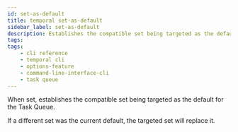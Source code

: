 ```yaml
---
id: set-as-default
title: temporal set-as-default
sidebar_label: set-as-default
description: Establishes the compatible set being targeted as the default for the Task Queue.
tags:
tags: 
    - cli reference
    - temporal cli
    - options-feature
    - command-line-interface-cli
    - task queue
---
```

When set, establishes the compatible set being targeted as the default for the Task Queue.

If a different set was the current default, the targeted set will replace it.